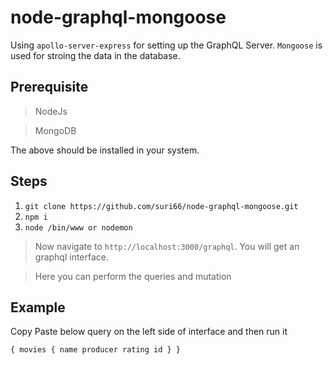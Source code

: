 # node-graphql-mongoose

Using `apollo-server-express` for setting up the GraphQL Server. `Mongoose` is used for stroing the data in the database.

## Prerequisite 

>NodeJs

>MongoDB

The above should be installed in your system.


## Steps

1. `git clone https://github.com/suri66/node-graphql-mongoose.git`
2. `npm i` 
3.  `node /bin/www or nodemon`



> Now navigate to `http://localhost:3000/graphql`. You will get an graphql interface.

> Here you can perform the queries and mutation


## Example

Copy Paste below query on the left side of interface and then run it

`{
  movies {
    name
    producer
    rating
    id
  }
}`